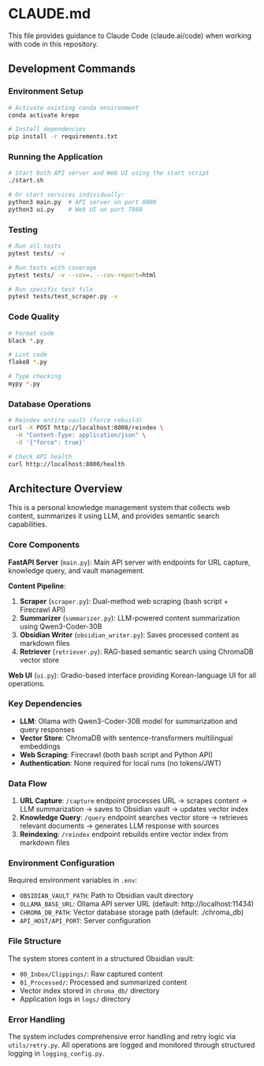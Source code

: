 # CLAUDE.md

This file provides guidance to Claude Code (claude.ai/code) when working with code in this repository.

## Development Commands

### Environment Setup
```bash
# Activate existing conda environment
conda activate krepo

# Install dependencies
pip install -r requirements.txt
```

### Running the Application
```bash
# Start both API server and Web UI using the start script
./start.sh

# Or start services individually:
python3 main.py  # API server on port 8000
python3 ui.py    # Web UI on port 7860
```

### Testing
```bash
# Run all tests
pytest tests/ -v

# Run tests with coverage
pytest tests/ -v --cov=. --cov-report=html

# Run specific test file
pytest tests/test_scraper.py -v
```

### Code Quality
```bash
# Format code
black *.py

# Lint code
flake8 *.py

# Type checking
mypy *.py
```

### Database Operations
```bash
# Reindex entire vault (force rebuild)
curl -X POST http://localhost:8000/reindex \
  -H "Content-Type: application/json" \
  -d '{"force": true}'

# Check API health
curl http://localhost:8000/health
```

## Architecture Overview

This is a personal knowledge management system that collects web content, summarizes it using LLM, and provides semantic search capabilities.

### Core Components

**FastAPI Server** (`main.py`): Main API server with endpoints for URL capture, knowledge query, and vault management.

**Content Pipeline**:
1. **Scraper** (`scraper.py`): Dual-method web scraping (bash script + Firecrawl API)
2. **Summarizer** (`summarizer.py`): LLM-powered content summarization using Qwen3-Coder-30B
3. **Obsidian Writer** (`obsidian_writer.py`): Saves processed content as markdown files
4. **Retriever** (`retriever.py`): RAG-based semantic search using ChromaDB vector store

**Web UI** (`ui.py`): Gradio-based interface providing Korean-language UI for all operations.

### Key Dependencies

- **LLM**: Ollama with Qwen3-Coder-30B model for summarization and query responses
- **Vector Store**: ChromaDB with sentence-transformers multilingual embeddings
- **Web Scraping**: Firecrawl (both bash script and Python API)
- **Authentication**: None required for local runs (no tokens/JWT)

### Data Flow

1. **URL Capture**: `/capture` endpoint processes URL → scrapes content → LLM summarization → saves to Obsidian vault → updates vector index
2. **Knowledge Query**: `/query` endpoint searches vector store → retrieves relevant documents → generates LLM response with sources
3. **Reindexing**: `/reindex` endpoint rebuilds entire vector index from markdown files

### Environment Configuration

Required environment variables in `.env`:
- `OBSIDIAN_VAULT_PATH`: Path to Obsidian vault directory
- `OLLAMA_BASE_URL`: Ollama API server URL (default: http://localhost:11434)
- `CHROMA_DB_PATH`: Vector database storage path (default: ./chroma_db)
- `API_HOST/API_PORT`: Server configuration

### File Structure

The system stores content in a structured Obsidian vault:
- `00_Inbox/Clippings/`: Raw captured content
- `01_Processed/`: Processed and summarized content
- Vector index stored in `chroma_db/` directory
- Application logs in `logs/` directory

### Error Handling

The system includes comprehensive error handling and retry logic via `utils/retry.py`. All operations are logged and monitored through structured logging in `logging_config.py`.